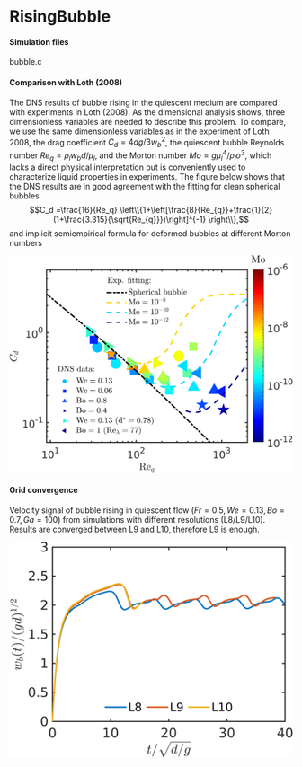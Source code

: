 # RisingBubble
#### Simulation files 
bubble.c

#### Comparison with Loth (2008)
The DNS results of bubble rising in the quiescent medium are compared with experiments in Loth (2008). 
As the dimensional analysis shows, three dimensionless variables are needed to describe this problem. To compare, we use the same dimensionless variables as in the experiment of Loth 2008, the drag coefficient $C_d = {4dg}/{3w_b^2}$, the quiescent bubble Reynolds number $Re_q = {\rho_l w_b d}/{\mu_l}$, and the Morton number ${Mo} = {g\mu_l^4}/{\rho_l\sigma^3}$,
which lacks a direct physical interpretation but is conveniently used to characterize liquid properties in experiments. The figure below shows that the DNS results are in good agreement with the fitting for clean spherical bubbles
$$C_d =\frac{16}{Re_q} \left\\{1+\left[\frac{8}{Re_{q}}+\frac{1}{2}(1+\frac{3.315}{\sqrt{Re_{q}}})\right]^{-1} \right\\},$$
and implicit semiempirical formula for deformed bubbles at different Morton numbers

![Comparison](https://github.com/DeikeLab/RisingBubble/blob/main/Comparison.png)

#### Grid convergence 
Velocity signal of bubble rising in quiescent flow ($Fr=0.5, We=0.13, Bo=0.7, Ga=100$) from simulations with different resolutions (L8/L9/L10). Results are converged between L9 and L10, therefore L9 is enough.

![Convergence](https://github.com/DeikeLab/RisingBubble/blob/main/VelSignal.png)

